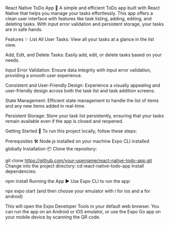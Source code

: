 React Native ToDo App 📝
A simple and efficient ToDo app built with React Native that helps you manage your tasks effortlessly. This app offers a clean user interface with features like task listing, adding, editing, and deleting tasks. With input error validation and persistent storage, your tasks are in safe hands.

Features ✨
List All User Tasks: View all your tasks at a glance in the list view.

Add, Edit, and Delete Tasks: Easily add, edit, or delete tasks based on your needs.

Input Error Validation: Ensure data integrity with input error validation, providing a smooth user experience.

Consistent and User-Friendly Design: Experience a visually appealing and user-friendly design across both the task list and task addition screens.

State Management: Efficient state management to handle the list of items and any new items added in real-time.

Persistent Storage: Store your task list persistently, ensuring that your tasks remain available even if the app is closed and reopened.

Getting Started 🚀
To run this project locally, follow these steps:

Prerequisites 🛠️
Node.js installed on your machine
Expo CLI installed globally
Installation 📦
Clone the repository:

git clone https://github.com/your-username/react-native-todo-app.git
Change into the project directory:
cd react-native-todo-app
Install dependencies:

npm install
Running the App ▶️
Use Expo CLI to run the app:

npx expo start (and then choose your emulator with i for ios and a for android)

This will open the Expo Developer Tools in your default web browser. You can run the app on an Android or iOS emulator, or use the Expo Go app on your mobile device by scanning the QR code.


